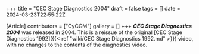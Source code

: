 +++
title = "CEC Stage Diagnostics 2004"
draft = false
tags = []
date = 2024-03-23T22:55:22Z

[Article]
contributors = ["CyCGM"]
gallery = []
+++
<b><i>CEC Stage Diagnostics 2004</b></i> was released in 2004. This is a reissue of the original [CEC Stage Diagnostics 1992]({{< ref "wiki/CEC Stage Diagnostics 1992.md" >}}) video, with no changes to the contents of the diagnostics video.